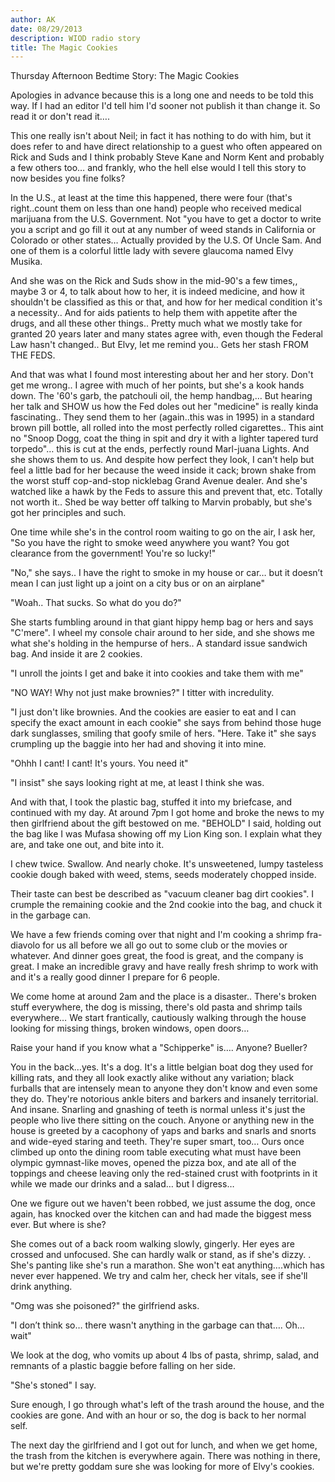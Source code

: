 ```yaml
---
author: AK
date: 08/29/2013
description: WIOD radio story
title: The Magic Cookies
---
```


Thursday Afternoon Bedtime Story: The Magic Cookies

Apologies in advance because this is a long one and needs to be told this way. If I had an editor I'd tell him I'd sooner not publish it than change it. So read it or don't read it….

This one really isn't about Neil; in fact it has nothing to do with him, but it does refer to and have direct relationship to a guest who often appeared on Rick and Suds and I think probably Steve Kane and Norm Kent and probably a few others too… and frankly, who the hell else would I tell this story to now besides you fine folks?

In the U.S., at least at the time this happened, there were four (that's right..count them on less than one hand) people who received medical marijuana from the U.S. Government. Not "you have to get a doctor to write you a script and go fill it out at any number of weed stands in California or Colorado or other states… Actually provided by the U.S. Of Uncle Sam. And one of them is a colorful little lady with severe glaucoma named Elvy Musika.

And she was on the Rick and Suds show in the mid-90's a few times,, maybe 3 or 4, to talk about how to her, it is indeed medicine, and how it shouldn't be classified as this or that, and how for her medical condition it's a necessity.. And for aids patients to help them with appetite after the drugs, and all these other things.. Pretty much what we mostly take for granted 20 years later and many states agree with, even though the Federal Law hasn't changed.. But Elvy, let me remind you.. Gets her stash FROM THE FEDS.

And that was what I found most interesting about her and her story. Don't get me wrong.. I agree with much of her points, but she's a kook hands down. The '60's garb, the patchouli oil, the hemp handbag,… But hearing her talk and SHOW us how the Fed doles out her "medicine" is really kinda fascinating.. They send them to her (again..this was in 1995) in a standard brown pill bottle, all rolled into the most perfectly rolled cigarettes.. This aint no "Snoop Dogg, coat the thing in spit and dry it with a lighter tapered turd torpedo"… this is cut at the ends, perfectly round Marl-juana Lights. And she shows them to us. And despite how perfect they look, I can't help but feel a little bad for her because the weed inside it cack; brown shake from the worst stuff cop-and-stop nicklebag Grand Avenue dealer. And she's watched like a hawk by the Feds to assure this and prevent that, etc. Totally not worth it.. Shed be way better off talking to Marvin probably, but she's got her principles and such.

One time while she's in the control room waiting to go on the air, I ask her, "So you have the right to smoke weed anywhere you want? You got clearance from the government! You're so lucky!"

"No," she says.. I have the right to smoke in my house or car… but it doesn’t mean I can just light up a joint on a city bus or on an airplane"

"Woah.. That sucks. So what do you do?"

She starts fumbling around in that giant hippy hemp bag or hers and says "C'mere". I wheel my console chair around to her side, and she shows me what she's holding in the hempurse of hers.. A standard issue sandwich bag. And inside it are 2 cookies.

"I unroll the joints I get and bake it into cookies and take them with me"

"NO WAY! Why not just make brownies?" I titter with incredulity.

"I just don't like brownies. And the cookies are easier to eat and I can specify the exact amount in each cookie" she says from behind those huge dark sunglasses, smiling that goofy smile of hers. "Here. Take it" she says crumpling up the baggie into her had and shoving it into mine.

"Ohhh I cant! I cant! It's yours. You need it"

"I insist" she says looking right at me, at least I think she was.

And with that, I took the plastic bag, stuffed it into my briefcase, and continued with my day. At around 7pm I got home and broke the news to my then girlfriend about the gift bestowed on me. "BEHOLD" I said, holding out the bag like I was Mufasa showing off my Lion King son. I explain what they are, and take one out, and bite into it.

I chew twice. Swallow. And nearly choke. It's unsweetened, lumpy tasteless cookie dough baked with weed, stems, seeds moderately chopped inside.

Their taste can best be described as "vacuum cleaner bag dirt cookies". I crumple the remaining cookie and the 2nd cookie into the bag, and chuck it in the garbage can.

We have a few friends coming over that night and I'm cooking a shrimp fra-diavolo for us all before we all go out to some club or the movies or whatever. And dinner goes great, the food is great, and the company is great. I make an incredible gravy and have really fresh shrimp to work with and it's a really good dinner I prepare for 6 people.

We come home at around 2am and the place is a disaster.. There's broken stuff everywhere, the dog is missing, there's old pasta and shrimp tails everywhere… We start frantically, cautiously walking through the house looking for missing things, broken windows, open doors…

Raise your hand if you know what a "Schipperke" is…. Anyone? Bueller?

You in the back…yes. It's a dog. It's a little belgian boat dog they used for killing rats, and they all look exactly alike without any variation; black furballs that are intensely mean to anyone they don't know and even some they do. They're notorious ankle biters and barkers and insanely territorial. And insane. Snarling and gnashing of teeth is normal unless it's just the people who live there sitting on the couch. Anyone or anything new in the house is greeted by a cacophony of yaps and barks and snarls and snorts and wide-eyed staring and teeth. They're super smart, too… Ours once climbed up onto the dining room table executing what must have been olympic gymnast-like moves, opened the pizza box, and ate all of the toppings and cheese leaving only the red-stained crust with footprints in it while we made our drinks and a salad… but I digress…

One we figure out we haven't been robbed, we just assume the dog, once again, has knocked over the kitchen can and had made the biggest mess ever. But where is she?

She comes out of a back room walking slowly, gingerly. Her eyes are crossed and unfocused. She can hardly walk or stand, as if she's dizzy. . She's panting like she's run a marathon. She won't eat anything….which has never ever happened. We try and calm her, check her vitals, see if she'll drink anything.

"Omg was she poisoned?" the girlfriend asks.

"I don’t think so… there wasn't anything in the garbage can that…. Oh… wait"

We look at the dog, who vomits up about 4 lbs of pasta, shrimp, salad, and remnants of a plastic baggie before falling on her side.

"She's stoned" I say.

Sure enough, I go through what's left of the trash around the house, and the cookies are gone. And with an hour or so, the dog is back to her normal self.

The next day the girlfriend and I got out for lunch, and when we get home, the trash from the kitchen is everywhere again. There was nothing in there, but we're pretty goddam sure she was looking for more of Elvy's cookies.
